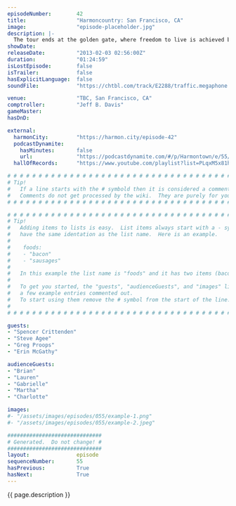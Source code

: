 ```yaml
---
episodeNumber:        42
title:                "Harmoncountry: San Francisco, CA"
image:                "episode-placeholder.jpg"
description: |-
  The tour ends at the golden gate, where freedom to live is achieved by getting drunk, talking nonsense, meeting strangers and, well, you know the forumla.
showDate:             
releaseDate:          "2013-02-03 02:56:00Z"
duration:             "01:24:59"
isLostEpisode:        false
isTrailer:            false
hasExplicitLanguage:  false
soundFile:            "https://chtbl.com/track/E2288/traffic.megaphone.fm/STA2125874763.mp3?updated=1554322131"

venue:                "TBC, San Francisco, CA"
comptroller:          "Jeff B. Davis"
gameMaster:           
hasDnD:               

external:
  harmonCity:         "https://harmon.city/episode-42"
  podcastDynamite:
    hasMinutes:       false
    url:              "https://podcastdynamite.com/#/p/Harmontown/e/55/42"
  hallOfRecords:      "https://www.youtube.com/playlist?list=PLqxM5x81hNOaoSUBA12pcTkkDu7UUtWut"

# # # # # # # # # # # # # # # # # # # # # # # # # # # # # # # # # # # # # # # # # # # # #
# Tip!
#   If a line starts with the # symbold then it is considered a comment.
#   Comments do not get processed by the wiki.  They are purely for your information.
# # # # # # # # # # # # # # # # # # # # # # # # # # # # # # # # # # # # # # # # # # # # #

# # # # # # # # # # # # # # # # # # # # # # # # # # # # # # # # # # # # # # # # # # # # #
# Tip!
#   Adding items to lists is easy.  List items always start with a - symbol and have
#   have the same identation as the list name.  Here is an example.
#
#    foods:
#    - "bacon"
#    - "sausages"
#
#   In this example the list name is "foods" and it has two items (bacon, and sausages).
#
#   To get you started, the "guests", "audienceGuests", and "images" lists below have
#   a few example entries commented out.
#   To start using them remove the # symbol from the start of the line.
#
# # # # # # # # # # # # # # # # # # # # # # # # # # # # # # # # # # # # # # # # # # # # #

guests:
- "Spencer Crittenden"
- "Steve Agee"
- "Greg Proops"
- "Erin McGathy"

audienceGuests:
- "Brian"
- "Lauren"
- "Gabrielle"
- "Martha"
- "Charlotte"

images:
#- "/assets/images/episodes/055/example-1.png"
#- "/assets/images/episodes/055/example-2.jpeg"

##############################
# Generated.  Do not change! #
##############################
layout:               episode
sequenceNumber:       55
hasPrevious:          True
hasNext:              True
---
```


<!-- The episode description will be rendered here -->
{{ page.description }}

<!-- Add your content BELOW here -->
<!-- vvvvvvvvvvvvvvvvvvvvvvvvvvv -->




<!-- ^^^^^^^^^^^^^^^^^^^^^^^^^^^ -->
<!-- Add your content ABOVE here -->

<!-- The episode gallery will be rendered here -->